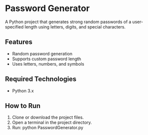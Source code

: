 # Password Generator

A Python project that generates strong random passwords of a user-specified length using letters, digits, and special characters.

## Features
- Random password generation
- Supports custom password length
- Uses letters, numbers, and symbols

## Required Technologies
- Python 3.x

## How to Run
1. Clone or download the project files.  
2. Open a terminal in the project directory.  
3. Run: python PasswordGenerator.py
